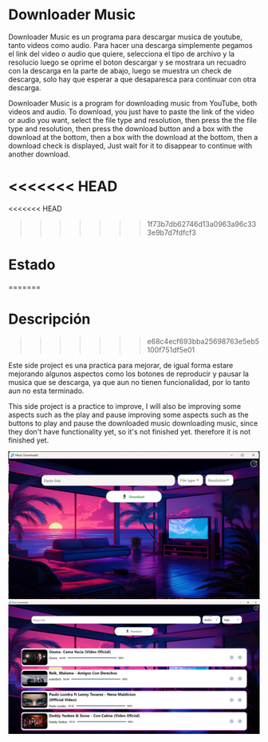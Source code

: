 # Downloader Music

Downloader Music es un programa para descargar musica de youtube, tanto videos como audio. 
Para hacer una descarga simplemente pegamos el link del video o audio que quiere, selecciona
el tipo de archivo y la resolucio luego se oprime el boton descargar y se mostrara un 
recuadro con la descarga en la parte de abajo, luego se muestra un check de descarga, 
solo hay que esperar a que desaparesca para continuar con otra descarga.

Downloader Music is a program for downloading music from YouTube, both videos and audio. 
To download, you just have to paste the link of the video or audio you want, select the file type and resolution, then press the
the file type and resolution, then press the download button and a box with the download at the bottom, then a 
box with the download at the bottom, then a download check is displayed, 
Just wait for it to disappear to continue with another download.

<<<<<<< HEAD
=======

<<<<<<< HEAD
>>>>>>> 1f73b7db62746d13a0963a96c333e9b7d7fdfcf3
# Estado
=======
# Descripción
>>>>>>> e68c4ecf693bba25698763e5eb5100f751df5e01

Este side project es una practica para mejorar, de igual forma estare 
mejorando algunos aspectos como los botones de reproducir y pausar la 
musica que se descarga, ya que aun no tienen funcionalidad, por lo 
tanto aun no esta terminado.

This side project is a practice to improve, I will also be improving some aspects such as the play and pause 
improving some aspects such as the buttons to play and pause the downloaded music 
downloading music, since they don't have functionality yet, so it's not finished yet. 
therefore it is not finished yet.

![imagen del programa](assets/preview.png)
![imagen del programa](assets/preview_2.png)

